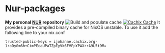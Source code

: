 # Nur-packages

**My personal [NUR](https://github.com/nix-community/NUR) repository**
![Build and populate cache](https://github.com/nix-community/ijohanne/workflows/Build%20and%20populate%20cache/badge.svg) [![Cachix Cache](https://img.shields.io/badge/cachix-ijohanne-blue.svg)](https://ijohanne.cachix.org)
It provides a pre-compiled binary cache for NixOS unstable. To use it add the following line to your nix.conf
```
trusted-public-keys = ijohanne.cachix.org-1:oDy0m6h+CimPEcaUPaTZpEyVk6FVFpYPAXrrA9L5i9M=
```
